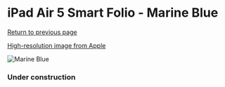 # iPad Air 5 Smart Folio - Marine Blue

[Return to previous page](/ipad_pro2)

[High-resolution image from Apple](https://store.storeimages.cdn-apple.com/8756/as-images.apple.com/is/MNA73?wid=4500&hei=4500&fmt=png)

<div style="width: 384px"><img src="/everysource/MNA73.png" alt="Marine Blue"></div>

### Under construction

